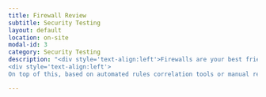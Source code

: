 ```yaml
---
title: Firewall Review
subtitle: Security Testing
layout: default
location: on-site
modal-id: 3
category: Security Testing
description: "<div style='text-align:left'>Firewalls are your best friends and your worst enemies. It is your first line of defense but is also often your first audit item! Managing firewall configuration is complex task and you often end up with unreferenced, unknown, unused or duplicated rules. To help you to tackle this painful issue, Amtal can perform a regular review of your firewall infrastructure and their configuration. During this analysis, we will emphasis on reviewing the firewall rules management processes, the hardening of the firewall configuration itself and ensure that the rules are aligned with your security policies.</div>
<div style='text-align:left'>
On top of this, based on automated rules correlation tools or manual review, we will be able to spot overlapping, unused or unsecure rules.</div>"

---
```

